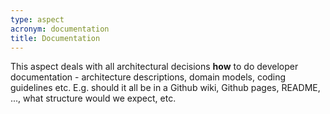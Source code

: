 ```yaml
---
type: aspect
acronym: documentation
title: Documentation
---
```


This aspect deals with all architectural decisions **how** to do developer documentation - architecture descriptions, 
domain models, coding guidelines etc. E.g. should it all be in a Github wiki, Github pages, README, ..., what
structure would we expect, etc.
